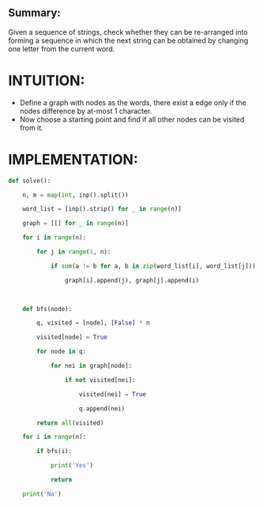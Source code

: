 ## Summary:
Given a sequence of strings, check whether they can be re-arranged into forming a sequence in which the next string can be obtained by changing one letter from the current word.

# INTUITION:
- Define a graph with nodes as the words, there exist a edge only if the nodes difference by at-most 1 character.
- Now choose a starting point and find if all other nodes can be visited from it.

# IMPLEMENTATION:
```python
def solve():

    n, m = map(int, inp().split())

    word_list = [inp().strip() for _ in range(n)]

    graph = [[] for _ in range(n)]

    for i in range(n):

        for j in range(1, n):

            if sum(a != b for a, b in zip(word_list[i], word_list[j])) == 1:

                graph[i].append(j), graph[j].append(i)

  

    def bfs(node):

        q, visited = [node], [False] * n

        visited[node] = True

        for node in q:

            for nei in graph[node]:

                if not visited[nei]:

                    visited[nei] = True

                    q.append(nei)

        return all(visited)

    for i in range(n):

        if bfs(i):

            print('Yes')

            return

    print('No')
```